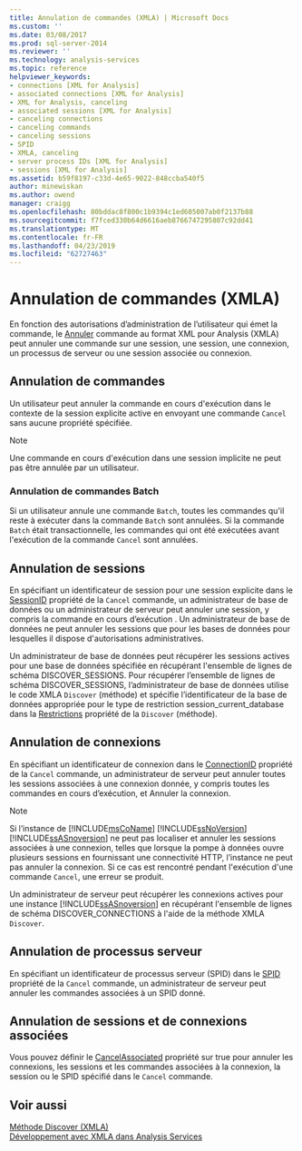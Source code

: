```yaml
---
title: Annulation de commandes (XMLA) | Microsoft Docs
ms.custom: ''
ms.date: 03/08/2017
ms.prod: sql-server-2014
ms.reviewer: ''
ms.technology: analysis-services
ms.topic: reference
helpviewer_keywords:
- connections [XML for Analysis]
- associated connections [XML for Analysis]
- XML for Analysis, canceling
- associated sessions [XML for Analysis]
- canceling connections
- canceling commands
- canceling sessions
- SPID
- XMLA, canceling
- server process IDs [XML for Analysis]
- sessions [XML for Analysis]
ms.assetid: b59f8197-c33d-4e65-9022-848ccba540f5
author: minewiskan
ms.author: owend
manager: craigg
ms.openlocfilehash: 80bddac8f800c1b9394c1ed605007ab0f2137b88
ms.sourcegitcommit: f7fced330b64d6616aeb8766747295807c92dd41
ms.translationtype: MT
ms.contentlocale: fr-FR
ms.lasthandoff: 04/23/2019
ms.locfileid: "62727463"
---
```

# <a name="canceling-commands-xmla"></a>Annulation de commandes (XMLA)
  En fonction des autorisations d’administration de l’utilisateur qui émet la commande, le [Annuler](https://docs.microsoft.com/bi-reference/xmla/xml-elements-commands/cancel-element-xmla) commande au format XML pour Analysis (XMLA) peut annuler une commande sur une session, une session, une connexion, un processus de serveur ou une session associée ou connexion.  
  
## <a name="canceling-commands"></a>Annulation de commandes  
 Un utilisateur peut annuler la commande en cours d'exécution dans le contexte de la session explicite active en envoyant une commande `Cancel` sans aucune propriété spécifiée.  
  
> [!NOTE]  
>  Une commande en cours d'exécution dans une session implicite ne peut pas être annulée par un utilisateur.  
  
### <a name="canceling-batch-commands"></a>Annulation de commandes Batch  
 Si un utilisateur annule une commande `Batch`, toutes les commandes qu'il reste à exécuter dans la commande `Batch` sont annulées. Si la commande `Batch` était transactionnelle, les commandes qui ont été exécutées avant l'exécution de la commande `Cancel` sont annulées.  
  
## <a name="canceling-sessions"></a>Annulation de sessions  
 En spécifiant un identificateur de session pour une session explicite dans le [SessionID](https://docs.microsoft.com/bi-reference/xmla/xml-elements-properties/id-element-xmla) propriété de la `Cancel` commande, un administrateur de base de données ou un administrateur de serveur peut annuler une session, y compris la commande en cours d’exécution . Un administrateur de base de données ne peut annuler les sessions que pour les bases de données pour lesquelles il dispose d'autorisations administratives.  
  
 Un administrateur de base de données peut récupérer les sessions actives pour une base de données spécifiée en récupérant l'ensemble de lignes de schéma DISCOVER_SESSIONS. Pour récupérer l’ensemble de lignes de schéma DISCOVER_SESSIONS, l’administrateur de base de données utilise le code XMLA `Discover` (méthode) et spécifie l’identificateur de la base de données appropriée pour le type de restriction session_current_database dans la [Restrictions](https://docs.microsoft.com/bi-reference/xmla/xml-elements-properties/restrictions-element-xmla) propriété de la `Discover` (méthode).  
  
## <a name="canceling-connections"></a>Annulation de connexions  
 En spécifiant un identificateur de connexion dans le [ConnectionID](https://docs.microsoft.com/bi-reference/xmla/xml-elements-properties/connectionid-element-xmla) propriété de la `Cancel` commande, un administrateur de serveur peut annuler toutes les sessions associées à une connexion donnée, y compris toutes les commandes en cours d’exécution, et Annuler la connexion.  
  
> [!NOTE]  
>  Si l’instance de [!INCLUDE[msCoName](../../includes/msconame-md.md)] [!INCLUDE[ssNoVersion](../../includes/ssnoversion-md.md)] [!INCLUDE[ssASnoversion](../../includes/ssasnoversion-md.md)] ne peut pas localiser et annuler les sessions associées à une connexion, telles que lorsque la pompe à données ouvre plusieurs sessions en fournissant une connectivité HTTP, l’instance ne peut pas annuler la connexion. Si ce cas est rencontré pendant l'exécution d'une commande `Cancel`, une erreur se produit.  
  
 Un administrateur de serveur peut récupérer les connexions actives pour une instance [!INCLUDE[ssASnoversion](../../includes/ssasnoversion-md.md)] en récupérant l'ensemble de lignes de schéma DISCOVER_CONNECTIONS à l'aide de la méthode XMLA `Discover`.  
  
## <a name="canceling-server-processes"></a>Annulation de processus serveur  
 En spécifiant un identificateur de processus serveur (SPID) dans le [SPID](https://docs.microsoft.com/bi-reference/xmla/xml-elements-properties/id-element-xmla) propriété de la `Cancel` commande, un administrateur de serveur peut annuler les commandes associées à un SPID donné.  
  
## <a name="canceling-associated-sessions-and-connections"></a>Annulation de sessions et de connexions associées  
 Vous pouvez définir le [CancelAssociated](https://docs.microsoft.com/bi-reference/xmla/xml-elements-properties/cancelassociated-element-xmla) propriété sur true pour annuler les connexions, les sessions et les commandes associées à la connexion, la session ou le SPID spécifié dans le `Cancel` commande.  
  
## <a name="see-also"></a>Voir aussi  
 [Méthode Discover &#40;XMLA&#41;](https://docs.microsoft.com/bi-reference/xmla/xml-elements-methods-discover)   
 [Développement avec XMLA dans Analysis Services](developing-with-xmla-in-analysis-services.md)  
  
  
